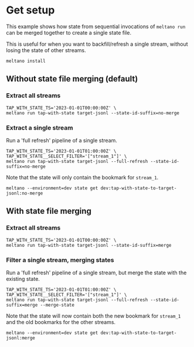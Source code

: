 # Get setup

This example shows how state from sequential invocations of `meltano run` can be merged together to create a single state file.

This is useful for when you want to backfill/refresh a single stream, without losing the state of other streams.

```shell
meltano install
```

## Without state file merging (default)

### Extract all streams

```shell
TAP_WITH_STATE_TS='2023-01-01T00:00:00Z' \
meltano run tap-with-state target-jsonl --state-id-suffix=no-merge
```

### Extract a single stream

Run a 'full refresh' pipeline of a single stream.

```shell
TAP_WITH_STATE_TS='2023-01-01T01:00:00Z' \
TAP_WITH_STATE__SELECT_FILTER='["stream_1"]' \
meltano run tap-with-state target-jsonl --full-refresh --state-id-suffix=no-merge
```

Note that the state will only contain the bookmark for `stream_1`.

```shell
meltano --environment=dev state get dev:tap-with-state-to-target-jsonl:no-merge
```

## With state file merging

### Extract all streams

```shell
TAP_WITH_STATE_TS='2023-01-01T00:00:00Z' \
meltano run tap-with-state target-jsonl --state-id-suffix=merge
```

### Filter a single stream, merging states

Run a 'full refresh' pipeline of a single stream, but merge the state with the existing state.

```shell
TAP_WITH_STATE_TS='2023-01-01T01:00:00Z' \
TAP_WITH_STATE__SELECT_FILTER='["stream_1"]' \
meltano run tap-with-state target-jsonl --full-refresh --state-id-suffix=merge --merge-state
```

Note that the state will now contain both the new bookmark for `stream_1` and the old bookmarks for the other streams.

```shell
meltano --environment=dev state get dev:tap-with-state-to-target-jsonl:merge
```

